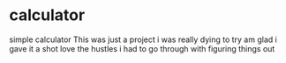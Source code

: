 # calculator
simple calculator
This was just a project i was really dying to try am glad i gave it a shot love the hustles i had to go through with figuring things out
